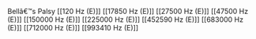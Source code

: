 Bellâ€™s Palsy
[[120 Hz (E)]]
[[17850 Hz (E)]]
[[27500 Hz (E)]]
[[47500 Hz (E)]]
[[150000 Hz (E)]]
[[225000 Hz (E)]]
[[452590 Hz (E)]]
[[683000 Hz (E)]]
[[712000 Hz (E)]]
[[993410 Hz (E)]]